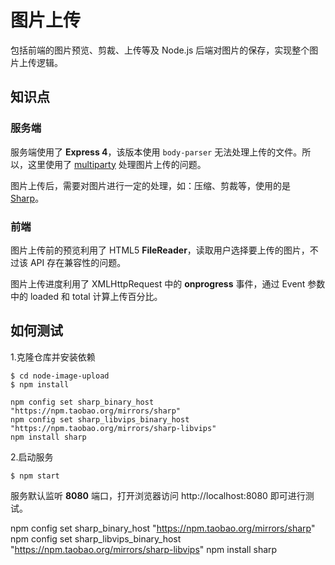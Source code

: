 # 图片上传

包括前端的图片预览、剪裁、上传等及 Node.js 后端对图片的保存，实现整个图片上传逻辑。

## 知识点

### 服务端

服务端使用了 **Express 4**，该版本使用 `body-parser` 无法处理上传的文件。所以，这里使用了 [multiparty](https://github.com/pillarjs/multiparty) 处理图片上传的问题。

图片上传后，需要对图片进行一定的处理，如：压缩、剪裁等，使用的是 [Sharp](https://github.com/lovell/sharp)。

### 前端

图片上传前的预览利用了 HTML5 **FileReader**，读取用户选择要上传的图片，不过该 API 存在兼容性的问题。

图片上传进度利用了 XMLHttpRequest 中的 **onprogress** 事件，通过 Event 参数中的 loaded 和 total 计算上传百分比。

## 如何测试

1.克隆仓库并安装依赖

```
$ cd node-image-upload
$ npm install

npm config set sharp_binary_host "https://npm.taobao.org/mirrors/sharp"
npm config set sharp_libvips_binary_host "https://npm.taobao.org/mirrors/sharp-libvips"
npm install sharp
```

2.启动服务

```
$ npm start
```

服务默认监听 **8080** 端口，打开浏览器访问 http://localhost:8080 即可进行测试。

npm config set sharp_binary_host "https://npm.taobao.org/mirrors/sharp"
npm config set sharp_libvips_binary_host "https://npm.taobao.org/mirrors/sharp-libvips"
npm install sharp